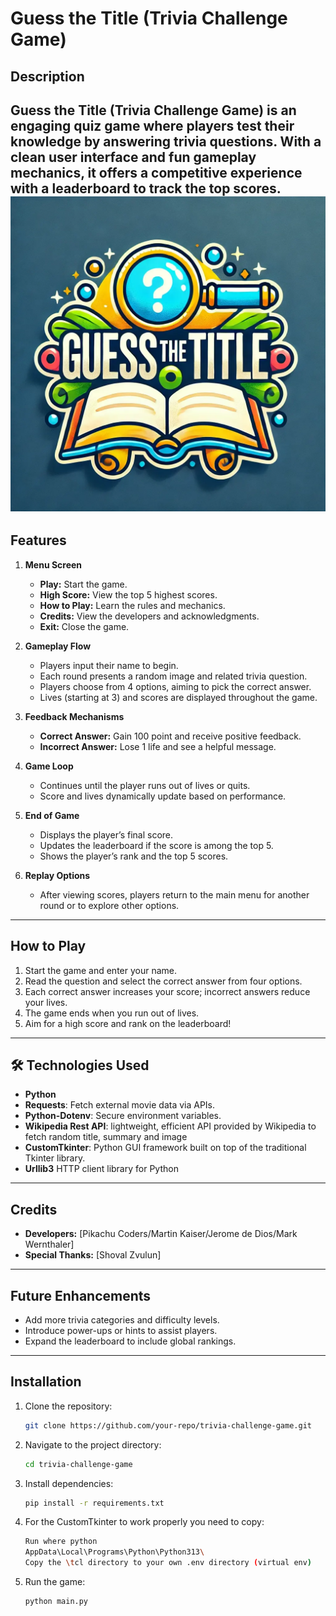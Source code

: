 # Guess the Title (Trivia Challenge Game)

## Description  
**Guess the Title (Trivia Challenge Game)** is an engaging quiz game where players test their knowledge by answering trivia questions. With a clean user interface and fun gameplay mechanics, it offers a competitive experience with a leaderboard to track the top scores.  
![guess.png](guess.png)
---

## Features  
1. **Menu Screen**  
   - **Play:** Start the game.  
   - **High Score:** View the top 5 highest scores.  
   - **How to Play:** Learn the rules and mechanics.  
   - **Credits:** View the developers and acknowledgments.  
   - **Exit:** Close the game.  

2. **Gameplay Flow**  
   - Players input their name to begin.  
   - Each round presents a random image and related trivia question.  
   - Players choose from 4 options, aiming to pick the correct answer.  
   - Lives (starting at 3) and scores are displayed throughout the game.  

3. **Feedback Mechanisms**  
   - **Correct Answer:** Gain 100 point and receive positive feedback.  
   - **Incorrect Answer:** Lose 1 life and see a helpful message.  

4. **Game Loop**  
   - Continues until the player runs out of lives or quits.  
   - Score and lives dynamically update based on performance.  

5. **End of Game**  
   - Displays the player’s final score.  
   - Updates the leaderboard if the score is among the top 5.  
   - Shows the player’s rank and the top 5 scores.  

6. **Replay Options**  
   - After viewing scores, players return to the main menu for another round or to explore other options.

---

## How to Play  
1. Start the game and enter your name.  
2. Read the question and select the correct answer from four options.  
3. Each correct answer increases your score; incorrect answers reduce your lives.  
4. The game ends when you run out of lives.  
5. Aim for a high score and rank on the leaderboard!  

---

## 🛠️ Technologies Used  
- **Python**  
- **Requests**: Fetch external movie data via APIs.  
- **Python-Dotenv**: Secure environment variables.  
- **Wikipedia Rest API**:  lightweight, efficient API provided by Wikipedia to fetch random title, summary and image 
- **CustomTkinter**: Python GUI framework built on top of the traditional Tkinter library.
- **Urllib3**  HTTP client library for Python

---

## Credits  
- **Developers:** [Pikachu Coders/Martin Kaiser/Jerome de Dios/Mark Wernthaler]
- **Special Thanks:** [Shoval Zvulun]  

---

## Future Enhancements  
- Add more trivia categories and difficulty levels.  
- Introduce power-ups or hints to assist players.  
- Expand the leaderboard to include global rankings.  

---

## Installation  
1. Clone the repository:  
   ```bash
   git clone https://github.com/your-repo/trivia-challenge-game.git

2. Navigate to the project directory:  
   ```bash
   cd trivia-challenge-game

3. Install dependencies:  
   ```bash  
   pip install -r requirements.txt 

4. For the CustomTkinter to work properly you need to copy:  
   ```bash  
   Run where python
   AppData\Local\Programs\Python\Python313\
   Copy the \tcl directory to your own .env directory (virtual env)
   
5. Run the game: 
   ```bash
   python main.py
   


